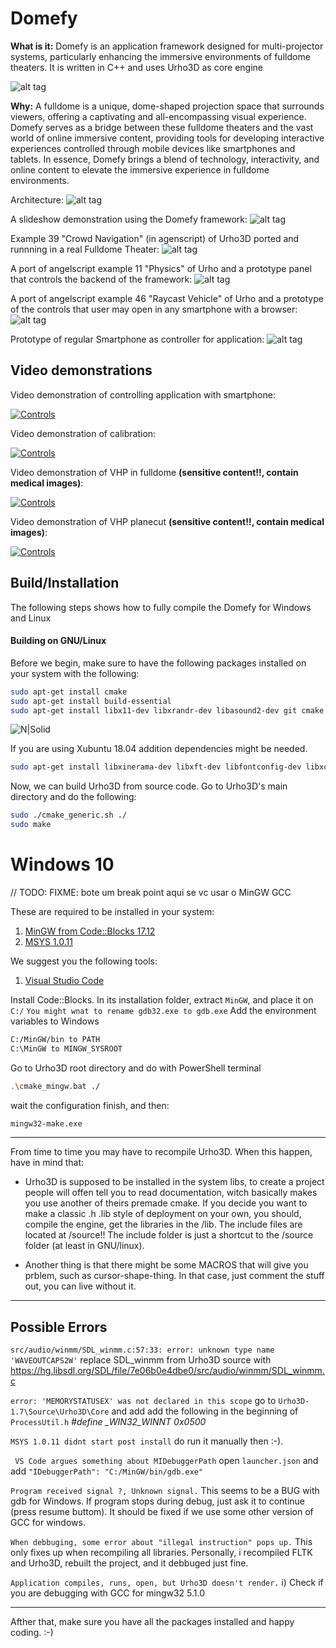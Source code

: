 # Domefy

**What is it:** Domefy is an application framework designed for multi-projector systems, particularly enhancing the immersive environments of fulldome theaters. It is written in C++ and uses Urho3D as core engine

![alt tag](https://github.com/AramisHM/Domefy/blob/master/snapshots/1.jpg)

**Why:** A fulldome is a unique, dome-shaped projection space that surrounds viewers, offering a captivating and all-encompassing visual experience. Domefy serves as a bridge between these fulldome theaters and the vast world of online immersive content, providing tools for developing interactive experiences controlled through mobile devices like smartphones and tablets. In essence, Domefy brings a blend of technology, interactivity, and online content to elevate the immersive experience in fulldome environments.

Architecture:
![alt tag](https://github.com/AramisHM/Domefy/blob/master/snapshots/2.png)

A slideshow demonstration using the Domefy framework:
![alt tag](https://github.com/AramisHM/Domefy/blob/master/snapshots/5.jpeg)

Example 39 "Crowd Navigation" (in agenscript) of Urho3D ported and runnning in a real Fulldome Theater:
![alt tag](https://github.com/AramisHM/Domefy/blob/master/snapshots/4.jpg)

A port of angelscript example 11 "Physics" of Urho and a prototype panel that controls the backend of the framework:
![alt tag](https://github.com/AramisHM/Domefy/blob/master/snapshots/6.png)

A port of angelscript example 46 "Raycast Vehicle" of Urho and a prototype of the controls that user may open in any smartphone with a browser:
![alt tag](https://github.com/AramisHM/Domefy/blob/master/snapshots/7.png)

Prototype of regular Smartphone as controller for application:
![alt tag](https://github.com/AramisHM/Domefy/blob/master/snapshots/3.jpeg)

## Video demonstrations
Video demonstration of controlling application with smartphone:


[![Controls](https://github.com/AramisHM/Domefy/blob/master/snapshots/tn1.jpeg)](https://youtu.be/ge5aO6qlKP4)

Video demonstration of calibration:


[![Controls](https://github.com/AramisHM/Domefy/blob/master/snapshots/tn3.jpeg)](https://youtu.be//KAlLalKcC7o)

Video demonstration of VHP in fulldome **(sensitive content!!, contain medical images)**:


[![Controls](https://github.com/AramisHM/Domefy/blob/master/snapshots/tn2.jpeg)](https://youtu.be/JmlqDRLmoUM)

Video demonstration of VHP planecut **(sensitive content!!, contain medical images)**:


[![Controls](https://github.com/AramisHM/Domefy/blob/master/snapshots/tn4.jpeg)](https://youtu.be/MgEEJWsn2o8)

## Build/Installation
The following steps shows how to fully compile the Domefy for Windows and Linux

#### Building on GNU/Linux
Before we begin, make sure to have the following packages installed on your system with the following:
```sh
sudo apt-get install cmake
sudo apt-get install build-essential
sudo apt-get install libx11-dev libxrandr-dev libasound2-dev git cmake make libglu1-mesa-dev freeglut3-dev libtheora-dev libogg-dev libvorbis-dev libogg-dev
```
![N|Solid](https://xubuntu.org/wp-content/themes/xubuntu-theme/xubuntu-eighteen/images/xubuntu-logo-45-dark.png)

If you are using Xubuntu 18.04 addition dependencies might be needed.
```sh
sudo apt-get install libxinerama-dev libxft-dev libfontconfig-dev libxcursor-dev
```
Now, we can build Urho3D from source code. Go to Urho3D's main directory and do the following:
```sh
sudo ./cmake_generic.sh ./
sudo make
```

# Windows 10
// TODO: FIXME: bote um break point aqui se vc usar o MinGW GCC

These are required to be installed in your system:

1. [MinGW from Code::Blocks 17.12](https://sourceforge.net/projects/codeblocks/files/Binaries/17.12/Windows/)
2. [MSYS 1.0.11](https://sourceforge.net/projects/mingw/files/MSYS/Base/msys-core/msys-1.0.11/)

We suggest you the following tools:

1. [Visual Studio Code](https://code.visualstudio.com/)


Install Code::Blocks. In its installation folder, extract `MinGW`, and place it on `C:/`
`You might wnat to rename gdb32.exe to gdb.exe`
Add the environment variables to Windows
```sh
C:/MinGW/bin to PATH
C:\MinGW to MINGW_SYSROOT 
```
  
Go to Urho3D root directory and do with PowerShell terminal

```sh
.\cmake_mingw.bat ./
```

wait the configuration finish, and then:

```sh
mingw32-make.exe
```
--------------------------
From time to time you may have to recompile Urho3D. When this happen, have in mind that:
- Urho3D is supposed to be installed in the system libs, to create a project people will
offen tell you to read documentation, witch basically makes you use another of theirs
premade cmake. If you decide you want to make a classic .h .lib style of deployment
on your own, you should, compile the engine, get the libraries in the /lib. The include
files are located at /source!! The include folder is just a shortcut to the /source
folder (at least in GNU/linux).

- Another thing is that there might be some MACROS that will give you prblem, such as cursor-shape-thing.
In that case, just comment the stuff out, you can live without it.


--------------------------

## Possible Errors
`src/audio/winmm/SDL_winmm.c:57:33: error: unknown type name 'WAVEOUTCAPS2W'`
replace SDL_winmm from Urho3D source with https://hg.libsdl.org/SDL/file/7e06b0e4dbe0/src/audio/winmm/SDL_winmm.c

`error: 'MEMORYSTATUSEX' was not declared in this scope`
go to `Urho3D-1.7\Source\Urho3D\Core` and add add the following in the beginning of `ProcessUtil.h`
*#define _WIN32_WINNT 0x0500*


`MSYS 1.0.11 didnt start post install`
do run it manually then :-).

` VS Code argues something about MIDebuggerPath`
open `launcher.json` and add `"IDebuggerPath": "C:/MinGW/bin/gdb.exe"`

`Program received signal ?, Unknown signal.`
This seems to be a BUG with gdb for Windows. If program stops during debug, just ask it to continue (press resume buttom). It should be fixed if we use some other version of GCC for windows. 

`When debbuging, some error about "illegal instruction" pops up.`
This only fixes up when recompiling all libraries. Personally, i recompiled FLTK and Urho3D, rebuilt the project, and it debbuged just fine.


`Application compiles, runs, open, but Urho3D doesn't render.`
i) Check if you are debugging with GCC for mingw32 5.1.0

------------------------

Afther that, make sure you have all the packages installed and happy coding. :-)

